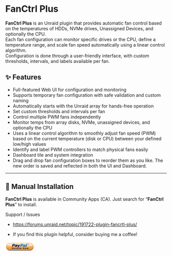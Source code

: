 # **FanCtrl Plus**

**FanCtrl Plus** is an Unraid plugin that provides automatic fan control based on the temperatures of HDDs, NVMe drives, Unassigned Devices, and optionally the CPU.  
Each fan configuration can monitor specific drives or the CPU, define a temperature range, and scale fan speed automatically using a linear control algorithm.  
Configuration is done through a user-friendly interface, with custom thresholds, intervals, and labels available per fan.

## ✨ Features

- Full-featured Web UI for configuration and monitoring
- Supports temporary fan configuration with safe validation and custom naming
- Automatically starts with the Unraid array for hands-free operation
- Set custom thresholds and intervals per fan
- Control multiple PWM fans independently
- Monitor temps from array disks, NVMe, unassigned devices, and optionally the CPU
- Uses a linear control algorithm to smoothly adjust fan speed (PWM) based on the current temperature (disk or CPU) between your defined low/high values
- Identify and label PWM controllers to match physical fans easily
- Dashboard tile and system integration
- Drag and drop fan configuration boxes to reorder them as you like. The new order is saved and reflected in both the UI and Dashboard.

---

## 🔧 Manual Installation

**FanCtrl Plus** is available in Community Apps (CA). Just search for “**FanCtrl Plus**” to install.

Support / Issues
- https://forums.unraid.net/topic/191722-plugin-fancrtl-plus/

- If you find this plugin helpful, consider buying me a coffee!

<p align="left">
  <a href="https://www.paypal.com/paypalme/cck9393" target="_blank">
    <img src="https://raw.githubusercontent.com/ck9393/fanctrlplus/main/.github/assets/donate.png" alt="Donate" width="90">
  </a>
</p>

